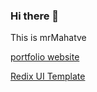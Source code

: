 ### Hi there 👋

This is mrMahatve

[portfolio website](https://milanvala.netlify.app/)

[Redix UI Template](https://redix-ui-templates.vercel.app/) 
